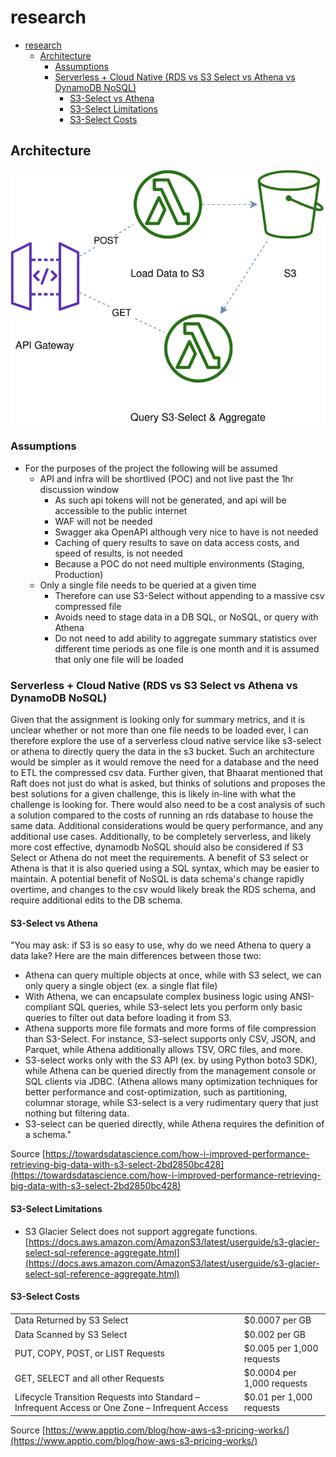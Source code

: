 # research

- [research](#research)
  - [Architecture](#architecture)
    - [Assumptions](#assumptions)
    - [Serverless + Cloud Native (RDS vs S3 Select vs Athena vs DynamoDB NoSQL)](#serverless--cloud-native-rds-vs-s3-select-vs-athena-vs-dynamodb-nosql)
      - [S3-Select vs Athena](#s3-select-vs-athena)
      - [S3-Select Limitations](#s3-select-limitations)
      - [S3-Select Costs](#s3-select-costs)

## Architecture

![architecture diagram](architecture.drawio.svg)

### Assumptions

- For the purposes of the project the following will be assumed
  - API and infra will be shortlived (POC) and not live past the 1hr discussion window
    - As such api tokens will not be generated, and api will be accessible to the public internet
    - WAF will not be needed
    - Swagger aka OpenAPI although very nice to have is not needed
    - Caching of query results to save on data access costs, and speed of results, is not needed
    - Because a POC do not need multiple environments (Staging, Production)
  - Only a single file needs to be queried at a given time
    - Therefore can use S3-Select without appending to a massive csv compressed file
    - Avoids need to stage data in a DB SQL, or NoSQL, or query with Athena
    - Do not need to add ability to aggregate summary statistics over different time periods as one file is one month and it is assumed that only one file will be loaded

### Serverless + Cloud Native (RDS vs S3 Select vs Athena vs DynamoDB NoSQL)

Given that the assignment is looking only for summary metrics, and it is unclear whether or not more than one file needs to be loaded ever, I can therefore explore the use of a serverless cloud native service like s3-select or athena to directly query the data in the s3 bucket. Such an architecture would be simpler as it would remove the need for a database and the need to ETL the compressed csv data. Further given, that Bhaarat mentioned that Raft does not just do what is asked, but thinks of solutions and proposes the best solutions for a given challenge, this is likely in-line with what the challenge is looking for. There would also need to be a cost analysis of such a solution compared to the costs of running an rds database to house the same data. Additional considerations would be query performance, and any additional use cases. Additionally, to be completely serverless, and likely more cost effective, dynamodb NoSQL should also be considered if S3 Select or Athena do not meet the requirements. A benefit of S3 select or Athena is that it is also queried using a SQL syntax, which may be easier to maintain. A potential benefit of NoSQL is data schema's change rapidly overtime, and changes to the csv would likely break the RDS schema, and require additional edits to the DB schema.

#### S3-Select vs Athena

"You may ask: if S3 is so easy to use, why do we need Athena to query a data lake? Here are the main differences between those two:

- Athena can query multiple objects at once, while with S3 select, we can only query a single object (ex. a single flat file)
- With Athena, we can encapsulate complex business logic using ANSI-compliant SQL queries, while S3-select lets you perform only basic queries to filter out data before loading it from S3.
- Athena supports more file formats and more forms of file compression than S3-Select. For instance, S3-select supports only CSV, JSON, and Parquet, while Athena additionally allows TSV, ORC files, and more.
- S3-select works only with the S3 API (ex. by using Python boto3 SDK), while Athena can be queried directly from the management console or SQL clients via JDBC.
(Athena allows many optimization techniques for better performance and cost-optimization, such as partitioning, columnar storage, while S3-select is a very rudimentary query that just nothing but filtering data.
- S3-select can be queried directly, while Athena requires the definition of a schema."

Source [https://towardsdatascience.com/how-i-improved-performance-retrieving-big-data-with-s3-select-2bd2850bc428](https://towardsdatascience.com/how-i-improved-performance-retrieving-big-data-with-s3-select-2bd2850bc428)

#### S3-Select Limitations

- S3 Glacier Select does not support aggregate functions. [https://docs.aws.amazon.com/AmazonS3/latest/userguide/s3-glacier-select-sql-reference-aggregate.html](https://docs.aws.amazon.com/AmazonS3/latest/userguide/s3-glacier-select-sql-reference-aggregate.html)

#### S3-Select Costs

|                                                                                                 |                             |
| ----------------------------------------------------------------------------------------------- | --------------------------- |
| Data Returned by S3 Select                                                                      | \$0.0007 per GB             |
| Data Scanned by S3 Select                                                                       | \$0.002 per GB              |
| PUT, COPY, POST, or LIST Requests                                                               | \$0.005 per 1,000 requests  |
| GET, SELECT and all other Requests                                                              | \$0.0004 per 1,000 requests |
| Lifecycle Transition Requests into Standard – Infrequent Access or One Zone – Infrequent Access | \$0.01 per 1,000 requests   |

Source [https://www.apptio.com/blog/how-aws-s3-pricing-works/](https://www.apptio.com/blog/how-aws-s3-pricing-works/)
